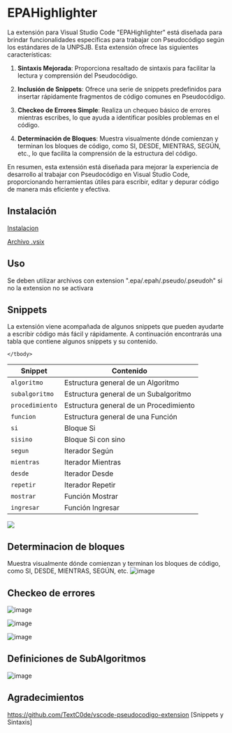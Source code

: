 # EPAHighlighter

La extensión para Visual Studio Code "EPAHighlighter" está diseñada para brindar funcionalidades específicas para trabajar con Pseudocódigo según los estándares de la UNPSJB. Esta extensión ofrece las siguientes características:

1. **Sintaxis Mejorada**: Proporciona resaltado de sintaxis para facilitar la lectura y comprensión del Pseudocódigo.

2. **Inclusión de Snippets**: Ofrece una serie de snippets predefinidos para insertar rápidamente fragmentos de código comunes en Pseudocódigo.

3. **Checkeo de Errores Simple**: Realiza un chequeo básico de errores mientras escribes, lo que ayuda a identificar posibles problemas en el código.

4. **Determinación de Bloques**: Muestra visualmente dónde comienzan y terminan los bloques de código, como SI, DESDE, MIENTRAS, SEGÚN, etc., lo que facilita la comprensión de la estructura del código.

En resumen, esta extensión está diseñada para mejorar la experiencia de desarrollo al trabajar con Pseudocódigo en Visual Studio Code, proporcionando herramientas útiles para escribir, editar y depurar código de manera más eficiente y efectiva.

## Instalación
[Instalacion](https://youtu.be/CepviNt__lw?si=jEg9e8MHgU-SUNQJ&t=95)
 
[Archivo .vsix](https://github.com/notsnakesilent/EPAHighlighter/releases/download/1.1.0/EPAHighlighter-1.1.0.vsix)

## Uso
Se deben utilizar archivos con extension ".epa/.epah/.pseudo/.pseudoh" si no la extension no se activara

## Snippets
La extensión viene acompañada de algunos snippets que pueden ayudarte a escribir código más fácil y rápidamente. A continuación encontrarás una tabla que contiene algunos snippets y su contenido.
<table>
    <thead>
      <tr>
        <th>Snippet</th>
        <th>Contenido</th>
      </tr>
    </thead>
    <tbody>
        <tr>
            <td><code>algoritmo</code></td>
            <td>Estructura general de un Algoritmo</td>
        </tr>
        <tr>
            <td><code>subalgoritmo</code></td>
            <td>Estructura general de un Subalgoritmo</td>
        </tr>
        <tr>
            <td><code>procedimiento</code></td>
            <td>Estructura general de un Procedimiento</td>
        </tr>
        <tr>
            <td><code>funcion</code></td>
            <td>Estructura general de una Función</td>
        </tr>
        <tr>
            <td><code>si</code></td>
            <td>Bloque Si</td>
        </tr>
        <tr>
            <td><code>sisino</code></td>
            <td>Bloque Si con sino</td>
        </tr>
        <tr>
            <td><code>segun</code></td>
            <td>Iterador Según</td>
        </tr>
        <tr>
            <td><code>mientras</code></td>
            <td>Iterador Mientras</td>
        </tr>
        <tr>
            <td><code>desde</code></td>
            <td>Iterador Desde</td>
        </tr>
        <tr>
            <td><code>repetir</code></td>
            <td>Iterador Repetir</td>
        </tr>
        <tr>
            <td><code>mostrar</code></td>
            <td>Función Mostrar</td>
        </tr>
        <tr>
            <td><code>ingresar</code></td>
            <td>Función Ingresar</td>
        </tr>
        
    </tbody>
  </table>

![](snippets.gif)

## Determinacion de bloques
Muestra visualmente dónde comienzan y terminan los bloques de código, como SI, DESDE, MIENTRAS, SEGÚN, etc.
![image](https://github.com/notsnakesilent/EPAHighlighter/assets/69158149/8354a529-fe6d-485e-9a92-f02d0a9b34ff)

## Checkeo de errores
![image](https://github.com/notsnakesilent/EPAHighlighter/assets/69158149/77735560-c33b-4b3a-8728-af61575cfd52)

![image](https://github.com/notsnakesilent/EPAHighlighter/assets/69158149/92fc6cbf-cc3f-4290-a924-a881e6fb5e5d)

![image](https://github.com/notsnakesilent/EPAHighlighter/assets/69158149/ac1d8a7b-f263-4202-bb17-0ae2c9e90ab9)

## Definiciones de SubAlgoritmos

![image](https://github.com/notsnakesilent/EPAHighlighter/assets/69158149/b5e8ea2a-6c9c-4a91-9dbf-38004db0e305)



## Agradecimientos

https://github.com/TextC0de/vscode-pseudocodigo-extension [Snippets y Sintaxis]

